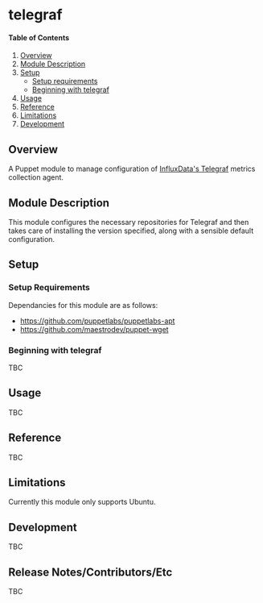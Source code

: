 # telegraf

#### Table of Contents

1. [Overview](#overview)
2. [Module Description](#module-description)
3. [Setup](#setup)
    * [Setup requirements](#setup-requirements)
    * [Beginning with telegraf](#beginning-with-telegraf)
4. [Usage](#usage)
5. [Reference](#reference)
5. [Limitations](#limitations)
6. [Development](#development)

## Overview

A Puppet module to manage configuration of [InfluxData's Telegraf](https://influxdata.com/time-series-platform/telegraf/) 
metrics collection agent.

## Module Description

This module configures the necessary repositories for Telegraf and then takes
care of installing the version specified, along with a sensible default
configuration.

## Setup

### Setup Requirements

Dependancies for this module are as follows:

* https://github.com/puppetlabs/puppetlabs-apt
* https://github.com/maestrodev/puppet-wget

### Beginning with telegraf

TBC

## Usage

TBC

## Reference

TBC

## Limitations

Currently this module only supports Ubuntu.

## Development

TBC

## Release Notes/Contributors/Etc

TBC

